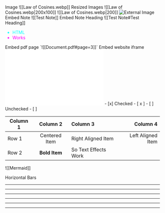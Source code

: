 Image
![[Law of Cosines.webp]]
Resized Images
![[Law of Cosines.webp|200x100]]
![[Law of Cosines.webp|200]]
![External Image](history-computer.com/ModernComputer/Basis/images/Engelbart.webp)
Embed Note 
![[Test Note]]
Embed Note Heading
![[Test Note#Test Heading]]
<ul>
  <li style="color: cyan;">HTML</li>
  <li style="color: magenta;">Works</li>
</ul>
Embed pdf page `![[Document.pdf#page=3]]`
Embed website iframe
<iframe width="320" height="180" frameborder="0" src="shadertoy.com/embed/dscBDn?gui=false&t=0&paused=false&muted=true"></iframe>
- [x] Checked - [ x ]
- [ ] Unchecked - [ ]

| Column 1 |   Column 2    | Column 3             |          Column 4 |
| -------- | :-----------: | :------------------- | ----------------: |
| Row 1    | Centered Item | Right Aligned Item   | Left Aligned Item |
| Row 2    | **Bold Item** | So Text Effects Work |                   |

![[Mermaid]]

Horizontal Bars
___
---
***
_ _ _
- - -
* * * 
